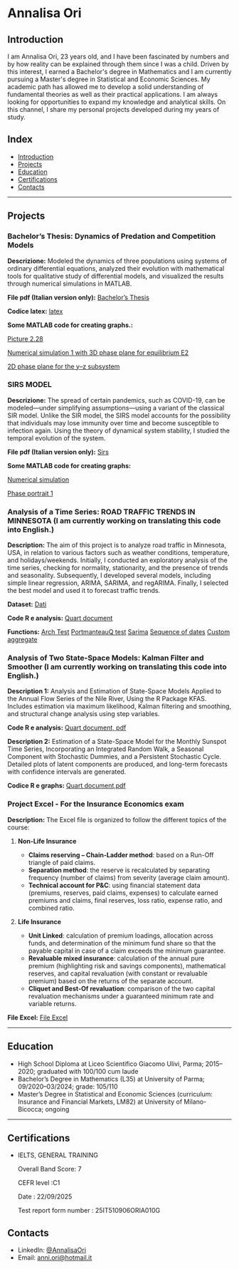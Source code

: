 # Annalisa Ori   

## Introduction  
I am Annalisa Ori, 23 years old, and I have been fascinated by numbers and by how reality can be explained through them since I was a child.
Driven by this interest, I earned a Bachelor's degree in Mathematics and I am currently pursuing a Master's degree in Statistical and Economic Sciences. My academic path has allowed me to develop a solid understanding of fundamental theories as well as their practical applications.
I am always looking for opportunities to expand my knowledge and analytical skills. On this channel, I share my personal projects developed during my years of study.



## Index  
- [Introduction](#Introduction) 
- [Projects](#Projects)  
- [Education](#Education)  
- [Certifications](#Certifications)
- [Contacts](#Contacts)

---

## Projects 


###  Bachelor’s Thesis: Dynamics of Predation and Competition Models

**Descrizione:** Modeled the dynamics of three populations using systems of ordinary differential equations, analyzed their evolution with mathematical tools for qualitative study of differential models, and visualized the results through numerical simulations in MATLAB.

**File pdf (Italian version only):** [Bachelor’s Thesis](https://github.com/AnnalisaOri/Progetti/blob/main/Tesi%20triennale)

**Codice latex:** [latex](https://github.com/AnnalisaOri/Progetti/blob/main/latex.tex)

**Some MATLAB code for creating graphs.:** 

[Picture 2.28](https://github.com/AnnalisaOri/Progetti/blob/main/Figura2-28.m)

[Numerical simulation 1 with 3D phase plane for equilibrium E2](https://github.com/AnnalisaOri/Progetti/blob/main/sim1_E2stabile.asv)

[2D phase plane for the y–z subsystem](https://github.com/AnnalisaOri/Progetti/blob/main/piano_yz_specialista.m)


### SIRS MODEL

**Descrizione:**  The spread of certain pandemics, such as COVID-19, can be modeled—under simplifying assumptions—using a variant of the classical SIR model. Unlike the SIR model, the SIRS model accounts for the possibility that individuals may lose immunity over time and become susceptible to infection again. Using the theory of dynamical system stability, I studied the temporal evolution of the system.

**File pdf (Italian version only):** [Sirs](https://github.com/AnnalisaOri/Progetti/blob/main/SIRS.pdf)

**Some MATLAB code for creating graphs:** 

[Numerical simulation](https://github.com/AnnalisaOri/Progetti/blob/main/Simulazione_2%5C3D.m)

[Phase portrait 1](https://github.com/AnnalisaOri/Progetti/blob/main/ritrattodifase1.m)




### Analysis of a Time Series: ROAD TRAFFIC TRENDS IN MINNESOTA (I am currently working on translating this code into English.)

**Description:** The aim of this project is to analyze road traffic in Minnesota, USA, in relation to various factors such as weather conditions, temperature, and holidays/weekends. Initially, I conducted an exploratory analysis of the time series, checking for normality, stationarity, and the presence of trends and seasonality. Subsequently, I developed several models, including simple linear regression, ARIMA, SARIMA, and regARIMA. Finally, I selected the best model and used it to forecast traffic trends.

**Dataset:** [Dati](https://github.com/AnnalisaOri/Progetti/blob/main/Metro_Interstate_Traffic_Volume.csv)

**Code R e analysis:** [Quart document](https://github.com/AnnalisaOri/Progetti/blob/main/Analisi%20di%20una%20serie%20storica%20.pdf)

**Functions:** [Arch Test](https://github.com/AnnalisaOri/Progetti/blob/main/FN%20-%20ARCHTest.txt)
[PortmanteauQ test](https://github.com/AnnalisaOri/Progetti/blob/main/FN%20-%20AutoPortmanteauQ.txt)
[Sarima](https://github.com/AnnalisaOri/Progetti/blob/main/FN%20-%20PerfMetr_SARIMA.txt)
[Sequence of dates](https://github.com/AnnalisaOri/Progetti/blob/main/FN%20-%20Sequence%20of%20dates.txt)
[Custom aggregate](https://github.com/AnnalisaOri/Progetti/blob/main/FN%20-%20TS_custom_aggregate.txt)


### Analysis of Two State-Space Models: Kalman Filter and Smoother (I am currently working on translating this code into English.)

**Description 1:** Analysis and Estimation of State-Space Models Applied to the Annual Flow Series of the Nile River, Using the R Package KFAS.
Includes estimation via maximum likelihood, Kalman filtering and smoothing, and structural change analysis using step variables.

**Code R e analysis:** [Quart document, pdf](https://github.com/AnnalisaOri/Progetti/blob/main/Analisi%20di%20modelli%20State%20Space%20con%20KFAS.pdf)

**Description 2:** Estimation of a State-Space Model for the Monthly Sunspot Time Series, Incorporating an Integrated Random Walk, a Seasonal Component with Stochastic Dummies, and a Persistent Stochastic Cycle.
Detailed plots of latent components are produced, and long-term forecasts with confidence intervals are generated.

**Codice R e graphs:** [Quart document,pdf](https://github.com/AnnalisaOri/Progetti/blob/main/sunspots.pdf)


### Project Excel - For the Insurance Economics exam

**Description:** The Excel file is organized to follow the different topics of the course:
1. **Non-Life Insurance**
   - **Claims reserving – Chain-Ladder method**: based on a Run-Off triangle of paid claims.
   - **Separation method**: the reserve is recalculated by separating frequency (number of claims) from severity (average claim amount).  
   - **Technical account for P&C**: using financial statement data (premiums, reserves, paid claims, expenses) to calculate earned premiums and claims, final reserves, loss ratio, expense ratio, and combined ratio. 


2. **Life Insurance**  
   - **Unit Linked**: calculation of premium loadings, allocation across funds, and determination of the minimum fund share so that the payable capital in case of a claim exceeds the minimum guarantee.
   - **Revaluable mixed insurance**: calculation of the annual pure premium (highlighting risk and savings components), mathematical reserves, and capital revaluation (with constant or revaluable premium) based on the returns of the separate account. 
   - **Cliquet and Best-Of revaluation**: comparison of the two capital revaluation mechanisms under a guaranteed minimum rate and variable returns.

**File Excel:**  [File Excel](https://github.com/AnnalisaOri/Progetti/blob/main/assicurazionieng.xlsx)

---

## Education
- High School Diploma at Liceo Scientifico Giacomo Ulivi, Parma; 2015–2020; graduated with 100/100 cum laude
- Bachelor’s Degree in Mathematics (L35) at University of Parma; 09/2020–03/2024; grade: 105/110
- Master’s Degree in Statistical and Economic Sciences (curriculum: Insurance and Financial Markets, LM82) at University of Milano-Bicocca; ongoing

---
## Certifications
- IELTS, GENERAL TRAINING
  
  Overall Band Score: 7
  
  CEFR level :C1
  
  Date : 22/09/2025
  
  Test report form number : 25IT510906ORIA010G

  

## Contacts
- LinkedIn: [@AnnalisaOri](https://www.linkedin.com/in/annalisa-ori-92b436292)
- Email: anni.ori@hotmail.it


